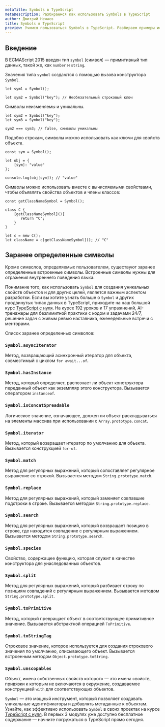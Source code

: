 ```yaml
---
metaTitle: Symbols в TypeScript
metaDescription: Разбираемся как использовать Symbols в TypeScript
author: Дмитрий Нечаев
title: Symbols в TypeScript
preview: Учимся пользоваться Symbols в TypeScript. Разбираем примеры использования
---
```


## Введение

В ECMAScript 2015 введен тип `symbol` (символ) — примитивный тип данных, такой же, как `number` и `string`.

Значения типа `symbol` создаются с помощью вызова конструктора `Symbol`.

```tsx
let sym1 = Symbol();

let sym2 = Symbol("key"); // Необязательный строковый ключ
```

Символы неизменяемы и уникальны.

```tsx
let sym2 = Symbol("key");
let sym3 = Symbol("key");

sym2 === sym3; // false, символы уникальны
```

Подобно строкам, символы можно использовать как ключи для свойств объекта.

```tsx
const sym = Symbol();

let obj = {
    [sym]: "value"
};

console.log(obj[sym]); // "value"

```

Символы можно использовать вместе с вычисляемыми свойствами, чтобы объявлять свойства объектов и члены классов:

```tsx
const getClassNameSymbol = Symbol();

class C {
    [getClassNameSymbol](){
       return "C";
    }
}

let c = new C();
let className = c[getClassNameSymbol](); // "C"
```

## Заранее определенные символы

Кроме символов, определяемых пользователем, существуют заранее определенные встроенные символы.
Встроенные символы нужны для отражения внутреннего поведения языка.

Понимание того, как использовать `Symbol` для создания уникальных свойств объектов и для других целей, является важным аспектом разработки. Если вы хотите узнать больше о `Symbol` и других продвинутых типах данных в TypeScript, приходите на наш большой курс [TypeScript с нуля](https://purpleschool.ru/course/typescript?utm_source=knowledgebase&utm_medium=text&utm_campaign=Symbols_v_TypeScript). На курсе 192 уроков и 17 упражнений, AI-тренажеры для безлимитной практики с кодом и задачами 24/7, решение задач с живым ревью наставника, еженедельные встречи с менторами.

Список заранее определенных символов:

### `Symbol.asyncIterator`

Метод, возвращающий асинхронный итератор для объекта, совместимый с циклом `for await...of`.

### `Symbol.hasInstance`

Метод, который определяет, распознает ли объект конструктора переданный объект как экземпляр этого конструктора. Вызывается оператором `instanceof`.

### `Symbol.isConcatSpreadable`

Логическое значение, означающее, должен ли объект раскладываться на элементы массива при использовании с `Array.prototype.concat`.

### `Symbol.iterator`

Метод, который возвращает итератор по умолчанию для объекта. Вызывается конструкцией `for-of`.

### `Symbol.match`

Метод для регулярных выражений, который сопоставляет регулярное выражение со строкой. Вызывается методом `String.prototype.match`.

### `Symbol.replace`

Метод для регулярных выражений, который заменяет совпавшие подстроки в строке. Вызывается методом `String.prototype.replace`.

### `Symbol.search`

Метод для регулярных выражений, который возвращает позицию в строке, где находится совпадение с регулярным выражением. Вызывается методом `String.prototype.search`.

### `Symbol.species`

Свойство, содержащее функцию, которая служит в качестве конструктора для унаследованных объектов.

### `Symbol.split`

Метод для регулярных выражений, который разбивает строку по позициям совпадений с регулярным выражением.
Вызывается методом `String.prototype.split`.

### `Symbol.toPrimitive`

Метод, который превращает объект в соответствующее примитивное значение.
Вызывается абстрактной операцией `ToPrimitive`.

### `Symbol.toStringTag`

Строковое значение, которое используется для создания строкового значения по умолчанию, описывающего объект.
Вызывается встроенным методом `Object.prototype.toString`.

### `Symbol.unscopables`

Объект, имена собственных свойств которого — это имена свойств, привязки к которым не включаются в окружение, создаваемое конструкцией `with` для соответствующих объектов.

`Symbol` — это мощный инструмент, который позволяет создавать уникальные идентификаторы и добавлять метаданные к объектам. Узнайте, как эффективно использовать `Symbol` в своих проектах на курсе [TypeScript с нуля](https://purpleschool.ru/course/typescript?utm_source=knowledgebase&utm_medium=text&utm_campaign=Symbols_v_TypeScript). В первых 3 модулях уже доступно бесплатное содержание — начните погружаться в TypeScript прямо сегодня.
